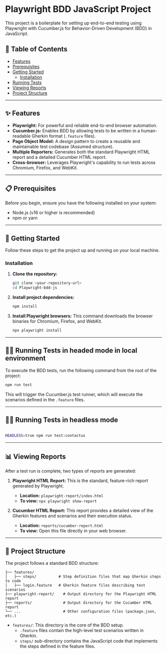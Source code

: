 # Playwright BDD JavaScript Project

This project is a boilerplate for setting up end-to-end testing using Playwright with Cucumber.js for Behavior-Driven Development (BDD) in JavaScript.

## 📖 Table of Contents

- [Features](#-features)
- [Prerequisites](#-prerequisites)
- [Getting Started](#-getting-started)
  - [Installation](#installation)
- [Running Tests](#-running-tests)
- [Viewing Reports](#-viewing-reports)
- [Project Structure](#-project-structure)

---

## ✨ Features

*   **Playwright:** For powerful and reliable end-to-end browser automation.
*   **Cucumber.js:** Enables BDD by allowing tests to be written in a human-readable Gherkin format (`.feature` files).
*   **Page Object Model:** A design pattern to create a reusable and maintainable test codebase (Assumed structure).
*   **Multiple Reporters:** Generates both the standard Playwright HTML report and a detailed Cucumber HTML report.
*   **Cross-browser:** Leverages Playwright's capability to run tests across Chromium, Firefox, and WebKit.

---

## 📋 Prerequisites

Before you begin, ensure you have the following installed on your system:

*   Node.js (v16 or higher is recommended)
*   npm or yarn

---

## 🚀 Getting Started

Follow these steps to get the project up and running on your local machine.

### Installation

1.  **Clone the repository:**
    ```sh
    git clone <your-repository-url>
    cd Playwright-bdd-js
    ```

2.  **Install project dependencies:**
    ```sh
    npm install
    ```

3.  **Install Playwright browsers:**
    This command downloads the browser binaries for Chromium, Firefox, and WebKit.
    ```sh
    npx playwright install
    ```

---

## 🏃‍♂️ Running Tests in headed mode in local environment

To execute the BDD tests, run the following command from the root of the project:

```sh
npm run test
```

This will trigger the Cucumber.js test runner, which will execute the scenarios defined in the `.feature` files.

---

## 🏃‍♂️ Running Tests in headless mode

```sh

HEADLESS=true npm run test:contactus

```
---
## 📊 Viewing Reports

After a test run is complete, two types of reports are generated:

1.  **Playwright HTML Report:**
    This is the standard, feature-rich report generated by Playwright.
    -   **Location:** `playwright-report/index.html`
    -   **To view:** `npx playwright show-report`

2.  **Cucumber HTML Report:**
    This report provides a detailed view of the Gherkin features and scenarios and their execution status.
    -   **Location:** `reports/cucumber-report.html`
    -   **To view:** Open this file directly in your web browser.

---

## 📁 Project Structure

The project follows a standard BDD structure:

```
├── features/
│   ├── steps/          # Step definition files that map Gherkin steps to code
│   ├── login.feature   # Gherkin feature files describing test scenarios
├── playwright-report/    # Output directory for the Playwright HTML report
├── reports/              # Output directory for the Cucumber HTML report
└── ...                   # Other configuration files (package.json, etc.)
```

*   `features/`: This directory is the core of the BDD setup.
    *   `.feature` files contain the high-level test scenarios written in Gherkin.
    *   `steps/` sub-directory contains the JavaScript code that implements the steps defined in the feature files.